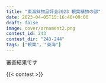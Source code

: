 ```yaml
---
title: "東海鉢物品評会2023 観葉植物の部"
date: 2023-04-05T15:16:40+09:00
draft: false
image: cover/ornament2.png
contest_id: 243
contest_dir: "243-244"
tags: ["観葉", "東海"]
---
```

審査結果です

{{< contest >}}
